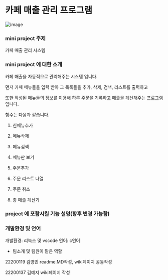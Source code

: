 # 카페 매출 관리 프로그램

![image](https://user-images.githubusercontent.com/130723495/236805079-2fcd034b-245a-457c-962a-862834c2d8b7.png)



### mini project 주제
카페 매출 관리 시스템

### mini project 에 대한 소개
카페 매출을 자동적으로 관리해주는 시스템 입니다.

먼저 카페 메뉴들을 입력 받아 그 목록들을 추가, 삭제, 검색, 리스트를 출력하고

또한 작성된 메뉴들의 정보를 이용해 하루 주문을 기록하고 매출을 계산해주는 프로그램입니다.

함수는 다음과 같습니다.

1. 신메뉴추가
2. 메뉴삭제
3. 메뉴검색
4. 메뉴판 보기

5. 주문추가
6. 주문 리스트 나열
7. 주문 취소
8. 총 매출 계산기



### project 에 포함시킬 기능 설명(향후 변경 가능함)


### 개발환경 및 언어

개발환경: 리눅스 및 vscode
언어: c언어

- 팀소개 및 팀원이 맡은 역할

22200119 김영민 readme.MD작성, wiki페이지 공동작성

22200137 김예지 wiki페이지 작성
